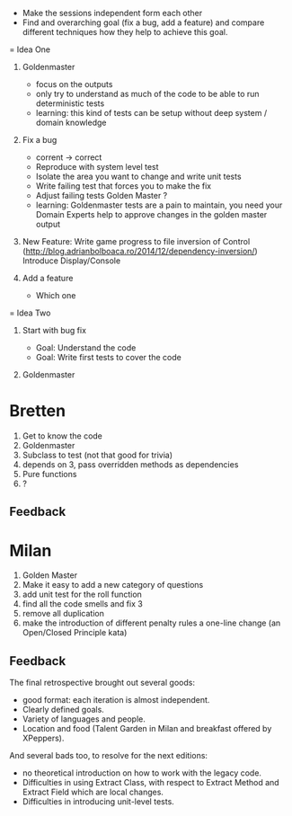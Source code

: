 - Make the sessions independent form each other
- Find and overarching goal (fix a bug, add a feature) and compare different techniques how they help to achieve this goal.   


= Idea One
1. Goldenmaster
   - focus on the outputs
   - only try to understand as much of the code to be able to run deterministic tests
   - learning: this kind of tests can be setup without deep system / domain knowledge
2. Fix a bug
   - corrent -> correct
   - Reproduce with system level test
   - Isolate the area you want to change and write unit tests
   - Write failing test that forces you to make the fix 
   - Adjust failing tests Golden Master ?
   - learning: Goldenmaster tests are a pain to maintain, you need your Domain Experts help to approve changes in the golden master output
   
3. New Feature: Write game progress to file
   inversion of Control (http://blog.adrianbolboaca.ro/2014/12/dependency-inversion/)
   Introduce Display/Console
   
4. Add a feature
   - Which one

=  Idea Two
1. Start with bug fix
   - Goal: Understand the code
   - Goal: Write first tests to cover the code
   
2. Goldenmaster
      
   
# Bretten
1. Get to know the code
2. Goldenmaster
3. Subclass to test (not that good for trivia)
4. depends on 3, pass overridden methods as dependencies
5. Pure functions
6. ?
## Feedback


# Milan
1. Golden Master
2. Make it easy to add a new category of questions
3. add unit test for the roll function
4. find all the code smells and fix 3
5. remove all duplication
6. make the introduction of different penalty rules a one-line change (an Open/Closed Principle kata)


## Feedback
The final retrospective brought out several goods:
* good format: each iteration is almost independent.
* Clearly defined goals.
* Variety of languages and people.
* Location and food (Talent Garden in Milan and breakfast offered by XPeppers).

And several bads too, to resolve for the next editions:
* no theoretical introduction on how to work with the legacy code.
* Difficulties in using Extract Class, with respect to Extract Method and Extract Field which are local changes.
* Difficulties in introducing unit-level tests.
